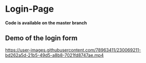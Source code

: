 # Login-Page

<h4>Code is available on the <b>master</b> branch </h4>
<h2>Demo of the login form</h2>



https://user-images.githubusercontent.com/78963411/230069211-bd262a5d-21b5-49d5-a8b8-7021fd8747ae.mp4
